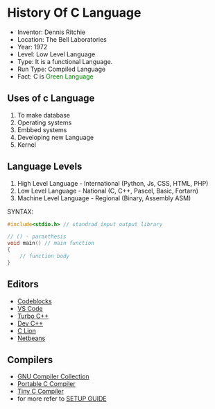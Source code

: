 # History Of C Language

- Inventor: Dennis Ritchie
- Location: The Bell Laboratories
- Year: 1972
- Level: Low Level Language
- Type: It is a functional Language.
- Run Type: Compiled Language
- Fact: C is <span style="color:green;">Green Language</span>


## Uses of c Language
1. To make database
2. Operating systems
3. Embbed systems
4. Developing new Language
5. Kernel 

## Language Levels

1. High Level Language          - International  (Python, Js, CSS, HTML, PHP)
2. Low Level Language           - National (C, C++, Pascel, Basic, Fortarn)
3. Machine Level Language       - Regional (Binary, Assembly ASM)


SYNTAX:

```c
#include<stdio.h> // standrad input output library

// () - paranthesis
void main() // main function
{
    // function body
}
```

## Editors
- [Codeblocks](http://www.codeblocks.org/)
- [VS Code](https://code.visualstudio.com/)
- [Turbo C++](https://turbo-c.en.softonic.com/)
- [Dev C++](https://www.bloodshed.net/)
- [C Lion](https://www.jetbrains.com/clion/)
- [Netbeans](https://netbeans.apache.org/download/index.html)

## Compilers
- [GNU Compiler Collection](https://gcc.gnu.org/)
- [Portable C Compiler](http://pcc.ludd.ltu.se/)
- [Tiny C Compiler](https://bellard.org/tcc/)
- for more refer to [SETUP GUIDE](../clang_setup.pdf)